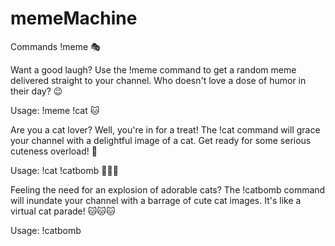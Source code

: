 # memeMachine
Commands
!meme 🎭

Want a good laugh? Use the !meme command to get a random meme delivered straight to your channel. Who doesn't love a dose of humor in their day? 😉

Usage: !meme
!cat 🐱

Are you a cat lover? Well, you're in for a treat! The !cat command will grace your channel with a delightful image of a cat. Get ready for some serious cuteness overload! 🐾

Usage: !cat
!catbomb 🐾🐾🐾

Feeling the need for an explosion of adorable cats? The !catbomb command will inundate your channel with a barrage of cute cat images. It's like a virtual cat parade! 🐱🐱🐱

Usage: !catbomb
